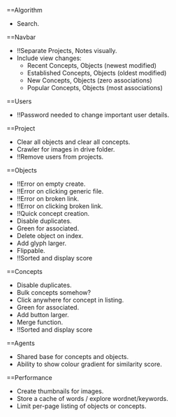 ==Algorithm
* Search.

==Navbar
* !!Separate Projects, Notes visually.
* Include view changes:
  * Recent Concepts, Objects (newest modified)
  * Established Concepts, Objects (oldest modified)
  * New Concepts, Objects (zero associations)
  * Popular Concepts, Objects (most associations)

==Users
* !!Password needed to change important user details.

==Project
* Clear all objects and clear all concepts.
* Crawler for images in drive folder.
* !!Remove users from projects.

==Objects
* !!Error on empty create.
* !!Error on clicking generic file.
* !!Error on broken link.
* !!Error on clicking broken link.
* !!Quick concept creation.
* Disable duplicates.
* Green for associated.
* Delete object on index.
* Add glyph larger.
* Flippable.
* !!Sorted and display score

==Concepts
* Disable duplicates.
* Bulk concepts somehow?
* Click anywhere for concept in listing.
* Green for associated.
* Add button larger.
* Merge function.
* !!Sorted and display score

==Agents
* Shared base for concepts and objects.
* Ability to show colour gradient for similarity score.

==Performance
* Create thumbnails for images.
* Store a cache of words / explore wordnet/keywords.
* Limit per-page listing of objects or concepts.
